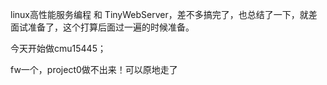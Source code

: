 linux高性能服务编程 和 TinyWebServer，差不多搞完了，也总结了一下，就差面试准备了，这个打算后面过一遍的时候准备。

今天开始做cmu15445；

fw一个，project0做不出来！可以原地走了











